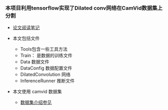 ### 本项目利用tensorflow实现了Dilated conv网络在CamVid数据集上分割

* [论文阅读笔记](https://github.com/jiye-ML/Semantic_Segmentation_Review.git)


* 本文包括文件
    * Tools包含一些工具方法
    * Train： 是数据的训练文件
    * Data 数据文件
    * DataConfig 数据配置文件
    * DilatedConvolution 网络
    * InferenceRunner 推断文件
* 本文使用 camvid 数据集
    * [数据集介绍参见](https://github.com/jiye-ML/DL-Data.git)